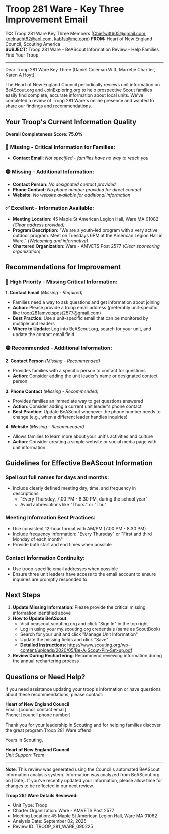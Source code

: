 # Troop 281 Ware - Key Three Improvement Email

**TO:** Troop 281 Ware Key Three Members (Chiefwitt605@gmail.com, koelnacht82@aol.com, kab1st@me.com)
**FROM:** Heart of New England Council, Scouting America  
**SUBJECT:** Troop 281 Ware - BeAScout Information Review - Help Families Find Your Troop  

---

Dear Troop 281 Ware Key Three (Daniel Coleman Witt, Marretje  Chartier, Karen A Hoyt),

The Heart of New England Council periodically reviews unit information on BeAScout.org and JoinExploring.org to help prospective Scout families easily find complete, accurate information about local units. We've completed a review of Troop 281 Ware's online presence and wanted to share our findings and recommendations.

## Your Troop's Current Information Quality

**Overall Completeness Score: 75.0%**

### 🔴 **Missing - Critical Information for Families:**
- **Contact Email**: *Not specified - families have no way to reach you*

### 🟡 **Missing - Additional Information:**
- **Contact Person**: *No designated contact provided*
- **Phone Contact**: *No phone number provided for direct contact*
- **Website**: *No website available for additional information*

### ✅ **Excellent - Information Available:**
- **Meeting Location**: 45 Maple St American Legion Hall, Ware MA 01082 *(Clear address provided)*
- **Program Description**: "We are a youth-led program with a very active outdoor program. Meet on Tuesdays 6PM at the American Legion Hall in Ware." *(Welcoming and informative)*
- **Chartered Organization**: Ware - AMVETS Post 2577 *(Clear sponsoring organization)*

## Recommendations for Improvement

### 🔴 **High Priority - Missing Critical Information:**

**1. Contact Email** *(Missing - Required)*
- Families need a way to ask questions and get information about joining
- **Action**: Please provide a troop email address (preferably unit-specific like troop281amvetspost2577@gmail.com)
- **Best Practice**: Use a unit-specific email that can be monitored by multiple unit leaders
- **Where to Update**: Log into BeAScout.org, search for your unit, and update the contact email field

### 🟡 **Recommended - Additional Information:**

**2. Contact Person** *(Missing - Recommended)*
- Provides families with a specific person to contact for questions
- **Action**: Consider adding the unit leader's name or designated contact person

**3. Phone Contact** *(Missing - Recommended)*
- Provides families an immediate way to get questions answered
- **Action**: Consider adding a current unit leader's phone contact
- **Best Practice**: Update BeAScout whenever the phone number needs to change (e.g., when a different leader handles inquiries)

**4. Website** *(Missing - Recommended)*
- Allows families to learn more about your unit's activities and culture
- **Action**: Consider creating a simple website or social media page with unit information


## Guidelines for Effective BeAScout Information

### **Spell out full names for days and months:**
- Include clearly defined meeting day, time, and frequency in descriptions:
  - "Every Thursday, 7:00 PM - 8:30 PM, during the school year"
  - Avoid abbreviations like "Thurs." or "Thu"

### **Meeting Information Best Practices:**
- Use consistent 12-hour format with AM/PM (7:00 PM - 8:30 PM)
- Include frequency information: "Every Thursday" or "First and third Monday of each month"
- Provide both start and end times when possible

### **Contact Information Continuity:**
- Use troop-specific email addresses when possible
- Ensure three unit leaders have access to the email account to ensure inquiries are promptly responded to

## Next Steps

1. **Update Missing Information**: Please provide the critical missing information identified above
2. **How to Update BeAScout**: 
   - Visit beascout.scouting.org and click "Sign In" in the top right
   - Log in using your my.scouting.org credentials (same as ScoutBook)
   - Search for your unit and click "Manage Unit Information"
   - Update the missing fields and click "Save"
   - **Detailed Instructions**: https://www.scouting.org/wp-content/uploads/2020/05/Be-A-Scout-Pin-Set-up.pdf
3. **Review During Rechartering**: Recommend reviewing information during the annual rechartering process

## Questions or Need Help?

If you need assistance updating your troop's information or have questions about these recommendations, please contact:

**Heart of New England Council**  
Email: [council contact email]  
Phone: [council phone number]

Thank you for your leadership in Scouting and for helping families discover the great program Troop 281 Ware offers!

Yours in Scouting,

**Heart of New England Council**  
*Unit Support Team*

---

**Note**: This review was generated using the Council's automated BeAScout information analysis system. Information was analyzed from BeAScout.org on [Date]. If you've recently updated your information, please allow time for changes to be reflected in our next review.

**Troop 281 Ware Details Reviewed:**
- Unit Type: Troop
- Charter Organization: Ware - AMVETS Post 2577  
- Meeting Location: 45 Maple St American Legion Hall, Ware MA 01082
- Analysis Date: September 02, 2025
- Review ID: TROOP_281_WARE_090225
